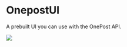 # OnepostUI

A prebuilt UI you can use with the OnePost API.

![](https://user-images.githubusercontent.com/69064/109696337-f1447280-7b5a-11eb-97f0-d6ec91e03f3f.png)
